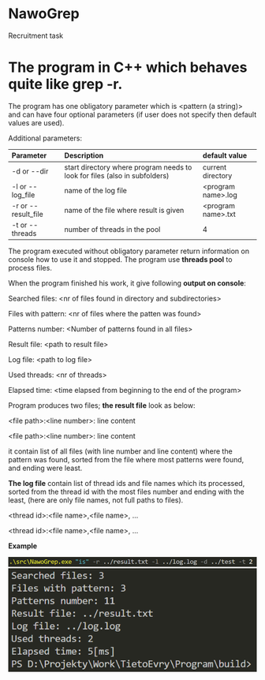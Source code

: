 # NawoGrep

Recruitment task

# The program in C++ which behaves quite like grep -r.

The program has one obligatory parameter which is <pattern (a string)> and can have four optional parameters (if user does not specify then default values are used).

Additional parameters:

| Parameter           | Description                                                                | default value        |
| :------------------ | :------------------------------------------------------------------------- | :------------------- |
| -d or --dir         | start directory where program needs to look for files (also in subfolders) | current directory    |
| -l or --log_file    | name of the log file                                                       | \<program name>\.log |
| -r or --result_file | name of the file where result is given                                     | \<program name>\.txt |
| -t or --threads     | number of threads in the pool                                              | 4                    |

The program executed without obligatory parameter return information on console how to use it and stopped. The program use **threads pool** to process files.

When the program finished his work, it give following **output on console**:

Searched files: \<nr of files found in directory and subdirectories>

Files with pattern: \<nr of files where the patten was found>

Patterns number: \<Number of patterns found in all files>

Result file: \<path to result file>

Log file: \<path to log file>

Used threads: \<nr of threads>

Elapsed time: \<time elapsed from beginning to the end of the program>

Program produces two files; **the result file** look as below:

\<file path>\:\<line number>\: line content

\<file path>\:\<line number>\: line content

it contain list of all files (with line number and line content) where the pattern was found, sorted from the file where most patterns were found, and ending were least.

**The log file** contain list of thread ids and file names which its processed, sorted from the thread id with the most files number and ending with the least, (here are only file names, not full paths to files).

\<thread id>\:\<file name>\,\<file name>\, ...

\<thread id>\:\<file name>\,\<file name>\, ...

**Example**

![Execute program](screens/execute_program.png)
![Console output](screens/console_output.png)
